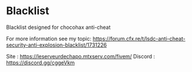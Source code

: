 # Blacklist
Blacklist designed for chocohax anti-cheat

For more information see my topic: https://forum.cfx.re/t/lsdc-anti-cheat-security-anti-explosion-blacklist/1731226

Site : https://leserveurdechapo.mtxserv.com/fivem/ Discord : https://discord.gg/cggeVkm
